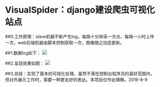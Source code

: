 # VisualSpider：django建设爬虫可视化站点

##0.工作原理：slave机器不断产生log，每隔十分钟采一次点，每隔一小时上传一次，web后端机器由脚本控制获取一次，图像随之动态更新。
 
##1.数据log如下：
![](http://visualspider-visualspider.stor.sinaapp.com/log.png)

##2.呈现效果如图：
![](http://visualspider-visualspider.stor.sinaapp.com/1.visualspider.applinzi.com-scholar-show-.gif)

##3.总结：实现了基本的可视化处理，虽然不落在控制台程序员的喜好范围内，但对外展示工作时，需要一种更友好的表达。本项目仅作此理解。2016-8-9
